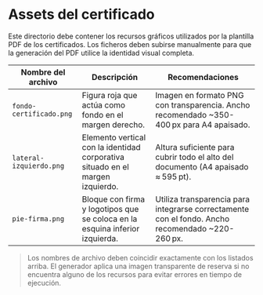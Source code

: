 # Assets del certificado

Este directorio debe contener los recursos gráficos utilizados por la plantilla PDF de los certificados. Los ficheros deben subirse manualmente para que la generación del PDF utilice la identidad visual completa.

| Nombre del archivo | Descripción | Recomendaciones |
| ------------------ | ----------- | --------------- |
| `fondo-certificado.png` | Figura roja que actúa como fondo en el margen derecho. | Imagen en formato PNG con transparencia. Ancho recomendado ~350-400 px para A4 apaisado. |
| `lateral-izquierdo.png` | Elemento vertical con la identidad corporativa situado en el margen izquierdo. | Altura suficiente para cubrir todo el alto del documento (A4 apaisado ≈ 595 pt). |
| `pie-firma.png` | Bloque con firma y logotipos que se coloca en la esquina inferior izquierda. | Utiliza transparencia para integrarse correctamente con el fondo. Ancho recomendado ~220-260 px. |

> Los nombres de archivo deben coincidir exactamente con los listados arriba. El generador aplica una imagen transparente de reserva si no encuentra alguno de los recursos para evitar errores en tiempo de ejecución.
